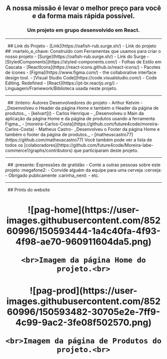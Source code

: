 <h2 align="center">
   A nossa missão é levar o melhor preço para você e da forma mais rápida possível.
</h2>
<h3 align="center">Um projeto em grupo desenvolvido em React.</h3>
<hr>
&nbsp;
## Link do Projeto
- [Link](https://oafish-rub.surge.sh/) - Link do projeto
## :martelo_e_chave: Construído com
Ferramentas que usamos para criar o nosso projeto
- [Surge](https://oafish-rub.surge.sh/) - Link do Surge
- [StyledComponents](https://styled-components.com/) - Folhas de Estilo em Cascata
- [ReactIcons](https://react-icons.github.io/react-icons/) - Pacotes de ícones
- [Figma](https://www.figma.com/) - the collaborative interface design tool.
- [Visual Studio Code](https://code.visualstudio.com/) - Code Editing. Redefined
- [React](https://pt-br.reactjs.org/) - Linguagem/Framework/Biblioteca usada neste projeto.
<hr>
&nbsp;
## :tinteiro: Autores
Desenvolvedores do projeto
- Arthur Kelvim - _Desenvolveu o Header da página Home e também o Header da página de produtos._ - [kelvart]()
- Carlos Henrique - _Desenvolveu o Main da aplicação da página Home e da página de produtos usando a ferramenta Figma._ - [moreira-Carlos-Costa](https://github.com/future4code/moreira-Carlos-Costa)
- Matheus Castro- _Desenvolveu o Footer da página Home e também o footer da página de produtos._ - [matheuscastro77](https://github.com/matheuscastro77)
Você também pode ver a lista de todos os [colaboradores](https://github.com/future4code/Moreira-labe-commerce1/graphs/contributors) que participaram deste projeto.
<hr>
&nbsp;
## :presente: Expressões de gratidão
- Conte a outras pessoas sobre este projeto :megafone2:
- Convide alguém da equipe para uma cerveja :cerveja:
- Obrigado publicamente :carinha_nerd:
- etc.
<hr>
&nbsp;
## Prints do website
<h1 align="center">
    ![pag-home](https://user-images.githubusercontent.com/85260996/150593444-1a4c40fa-4f93-4f98-ae70-960911604da5.png)

    <br>Imagem da página Home do projeto.<br>
</h1>
<h1 align="center">
    ![pag-prod](https://user-images.githubusercontent.com/85260996/150593482-30705e2e-7ff9-4c99-9ac2-3fe08f502570.png)

    <br>Imagem da página de Produtos do projeto.<br>
</h1>

